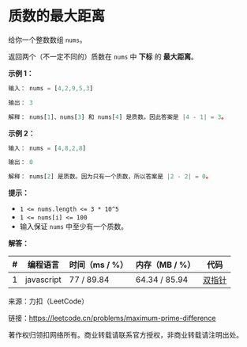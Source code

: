# 质数的最大距离

给你一个整数数组 `nums`。

返回两个（不一定不同的）质数在 `nums` 中 **下标** 的 **最大距离**。

**示例 1：**

``` javascript
输入： nums = [4,2,9,5,3]

输出： 3

解释： nums[1]、nums[3] 和 nums[4] 是质数。因此答案是 |4 - 1| = 3。
```

**示例 2：**

``` javascript
输入： nums = [4,8,2,8]

输出： 0

解释： nums[2] 是质数。因为只有一个质数，所以答案是 |2 - 2| = 0。
```

**提示：**

- `1 <= nums.length <= 3 * 10^5`
- `1 <= nums[i] <= 100`
- 输入保证 `nums` 中至少有一个质数。

**解答：**

**#**|**编程语言**|**时间（ms / %）**|**内存（MB / %）**|**代码**
--|--|--|--|--
1|javascript|77 / 89.84|64.34 / 85.94|[双指针](./javascript/ac_v1.js)

来源：力扣（LeetCode）

链接：https://leetcode.cn/problems/maximum-prime-difference

著作权归领扣网络所有。商业转载请联系官方授权，非商业转载请注明出处。
